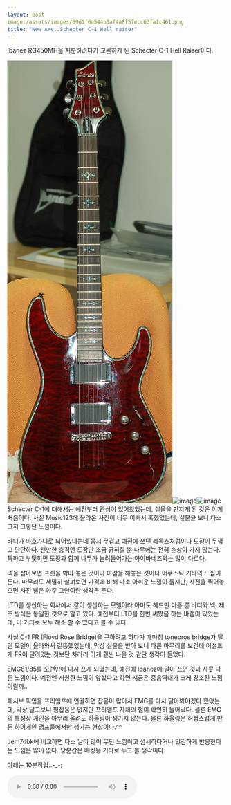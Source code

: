 ```yaml
---
layout: post
image:/assets/images/69d1f6a544b3af4a8f57ecc63fa1c461.png
title: "New Axe..Schecter C-1 Hell raiser"
---
```


Ibanez RG450MH을 처분하려다가 교환하게 된 Schecter C-1 Hell Raiser이다.

![image](/assets/images/69d1f6a544b3af4a8f57ecc63fa1c461.png)![image](92d2e69115ec9702290dad0d39cd7393.png)![image](fac74ab00b7e7e92046600dadc173438.png)
Schecter C-1에 대해서는 예전부터 관심이 있어왔었는데, 실물을 만지게 된 것은 이게 처음이다. 사실 Music123에 올라온 사진이 너무 이뻐서 혹했었는데, 실물을 보니 다소 그저 그렇단 느낌이다.

바디가 마호가니로 되어있다는데 몹시 무겁고 예전에 쓰던 레독스처럼이나 도장이 두껍고 단단하다. 왠만한 충격엔 도장만 조금 긁혀질 뿐 나무에는 전혀 손상이 가지 않는다. 툭하고 부딪히면 도장과 함께 나무가 눌려들어가는 아이바네즈와는 많이 다르다.

넥을 잡아보면 프렛을 박아 놓은 것이나 마감을 해놓은 것이나 어쿠스틱 기타의 느낌이 든다. 마무리도 세밀히 살펴보면 가격에 비해 다소 아쉬운 느낌이 들지만, 사진을 찍어놓으면 사진 빨은 아주 그만이란 생각은 든다.

LTD를 생산하는 회사에서 같이 생산하는 모델이라 아마도 헤드만 다를 뿐 바디와 넥, 제조 방식은 동일한 것으로 알고 있다. 예전부터 LTD를 한번 써봤음 하는 바램이 있었는데, 이 기타로 모두 해소 할 수 있다고 볼 수 있다.

사실 C-1 FR (Floyd Rose Bridge)을 구하려고 하다가 때마침 tonepros bridge가 달린 모델이 올라와서 갈등했었는데, 막상 실물을 받아 보니 다른 마무리를 보건데 어설프게 FR이 달려있는 것보단 차라리 이게 훨씬 나을 것 같단 생각이 들었다.

EMG81/85를 오랜만에 다시 쓰게 되었는데, 예전에 Ibanez에 달아 쓰던 것과 사뭇 다른 느낌이다. 예전엔 시원한 느낌이 앞섰다고 하면 지금은 중음역대가 크게 강조된 느낌이랄까..

패시브 픽업을 프리앰프에 연결하면 잡음이 많아서 EMG를 다시 달아봐야겠다 했었는데, 막상 달고보니 험잡음은 없지만 프리앰프 자체의 험이 확연히 들어났다. 물론 EMG의 특성상 게인을 아무리 올려도 하울링이 생기지 않는다. 물론 하울링은 허접스럽게 만든 하이게인 앰프들에서만 생기는 현상이다.^^

Jem7dbk에 비교하면 다소 날이 많이 무딘 느낌이고 섬세하다거나 민감하게 반응한다는 느낌은 많이 없다. 당분간은 배킹용 기타로 두고 볼 생각이다.

아래는 10분작업..-_-;

<audio src="/assets/images/7d516841282148bcba68050a7b66a32b.mp3" controls preload></audio>




